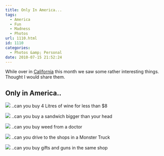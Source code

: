 ```yaml
---
title: Only In America...
tags:
  - America
  - Fun
  - Madness
  - Photos
url: 1110.html
id: 1110
categories:
  - Photos &amp; Personal
date: 2010-07-15 21:52:24
---
```


While over in [California](https://mikecann.co.uk/photos-personal/back-from-outer-space/) this month we saw some rather interesting things. Thought I would share them.
<!-- more -->
## **Only in America..**

[![](https://lh5.ggpht.com/_vZ6zE_QJfu0/TD97hoUz0yI/AAAAAAAAsYY/EXPQ85Jq2uY/s400/IMG_0857.JPG)](https://picasaweb.google.com/lh/photo/xG5PRUPpw2uwgA7CfMAdoA?feat=embedwebsite)
..can you buy 4 Litres of wine for less than $8

[![](https://lh6.ggpht.com/_vZ6zE_QJfu0/TD98dOYmj6I/AAAAAAAAsZQ/f2HvNPQUfRo/s400/IMG_0865.JPG)](https://picasaweb.google.com/lh/photo/xKpPXAZpnGR3pAUapdR-ng?feat=embedwebsite)
..can you buy a sandwich bigger than your head

[![](https://lh3.ggpht.com/_vZ6zE_QJfu0/TD9-A0yoeuI/AAAAAAAAsaM/6Eho6X26rMU/s400/IMG_0876.JPG)](https://picasaweb.google.com/lh/photo/4nyT8jxRLqEMbGvEscWqgA?feat=embedwebsite)
..can you buy weed from a doctor

[![](https://lh3.ggpht.com/_vZ6zE_QJfu0/TD5pd1khHSI/AAAAAAAAsVE/7J-XfAaJM9I/s400/IMG_1467.JPG)](https://picasaweb.google.com/lh/photo/VLXkg_UN8nCP3__4rMyi9Q?feat=embedwebsite)
..can you drive to the shops in a Monster Truck

[![](https://lh4.ggpht.com/_vZ6zE_QJfu0/TD-AeHbwoeI/AAAAAAAAsb0/yDSKKteaA5M/s400/IMG_0893.JPG)](https://picasaweb.google.com/lh/photo/FK6Dtx7UmmoosLyGPB72hg?feat=embedwebsite)
..can you buy gifts and guns in the same shop